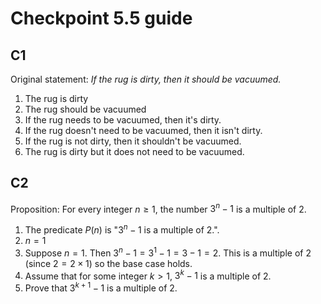 # Checkpoint 5.5 guide

## C1

Original statement: *If the rug is dirty, then it should be vacuumed.* 

1. The rug is dirty
2. The rug should be vacuumed
3. If the rug needs to be vacuumed, then it's dirty.
4. If the rug doesn't need to be vacuumed, then it isn't dirty.
5. If the rug is not dirty, then it shouldn't be vacuumed.
6. The rug is dirty but it does not need to be vacuumed. 


## C2

Proposition: For every integer $n \geq 1$, the number $3^n - 1$ is a multiple of $2$.

1. The predicate $P(n)$ is "$3^n - 1$ is a multiple of $2$.".
2. $n=1$
3. Suppose $n=1$. Then $3^n - 1 = 3^1 - 1 = 3 - 1 = 2$. This is a multiple of $2$ (since $2= 2 \times 1$) so the base case holds. 
4. Assume that for some integer $k>1$, $3^k - 1$ is a multiple of $2$.
5. Prove that $3^{k+1} - 1$ is a multiple of $2$.

